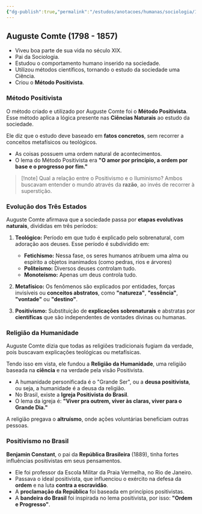 ```yaml
---
{"dg-publish":true,"permalink":"/estudos/anotacoes/humanas/sociologia/1-teoria-da-sociologia/1-2-auguste-comte/","updated":"2025-03-10T20:56:34.938-03:00"}
---
```


## Auguste Comte (1798 - 1857)

- Viveu boa parte de sua vida no século XIX.
- Pai da Sociologia.
- Estudou o comportamento humano inserido na sociedade.
- Utilizou métodos científicos, tornando o estudo da sociedade uma Ciência.
- Criou o **Método Positivista**.

### Método Positivista

O método criado e utilizado por Auguste Comte foi o **Método Positivista**.
Esse método aplica a lógica presente nas **Ciências Naturais** ao estudo da sociedade.

Ele diz que o estudo deve baseado em **fatos concretos**, sem recorrer a conceitos metafísicos ou teológicos.

- As coisas possuem uma ordem natural de acontecimentos.  
- O lema do Método Positivista era **"O amor por princípio, a ordem por base e o progresso por fim."**

> [!note] Qual a relação entre o Positivismo e o Iluminismo?
> Ambos buscavam entender o mundo através da **razão**, ao invés de recorrer à superstição.

### Evolução dos Três Estados

Auguste Comte afirmava que a sociedade passa por **etapas evolutivas naturais**, divididas em três períodos:

1. **Teológico:** Período em que tudo é explicado pelo sobrenatural, com adoração aos deuses. Esse período é subdividido em:
	- **Fetichismo:** Nessa fase, os seres humanos atribuem uma alma ou espírito a objetos inanimados (como pedras, rios e árvores)
	- **Politeísmo:** Diversos deuses controlam tudo.
	- **Monoteísmo:** Apenas um deus controla tudo.

2. **Metafísico:** Os fenômenos são explicados por entidades, forças invisíveis ou **conceitos abstratos**, como **"natureza"**, **"essência"**, **"vontade"**  ou **"destino"**.

3. **Positivismo:** Substituição de **explicações sobrenaturais** e abstratas por **científicas** que são independentes de vontades divinas ou humanas.

### Religião da Humanidade

Auguste Comte dizia que todas as religiões tradicionais fugiam da verdade, pois buscavam explicações teológicas ou metafísicas.

Tendo isso em vista, ele fundou a **Religião da Humanidade**, uma religião baseada na **ciência** e na verdade pela visão Positivista.

- A humanidade personificada é o "Grande Ser", ou a **deusa positivista**, ou seja, a humanidade é a deusa da religião.
- No Brasil, existe a **Igreja Positivista do Brasil**.
- O lema da igreja é: **"Viver pra outrem, viver às claras, viver para o Grande Dia."**

A religião pregava o **altruísmo**, onde ações voluntárias beneficiam outras pessoas.

### Positivismo no Brasil

**Benjamin Constant**, o pai da **República Brasileira** (1889), tinha fortes influências positivistas em seus pensamentos.

- Ele foi professor da Escola Militar da Praia Vermelha, no Rio de Janeiro.
- Passava o ideal positivista, que influenciou o exército na defesa da **ordem** e na luta **contra a escravidão**.
- A **proclamação da República** foi baseada em princípios positivistas.
- A **bandeira do Brasil** foi inspirada no lema positivista, por isso: **"Ordem e Progresso"**.
